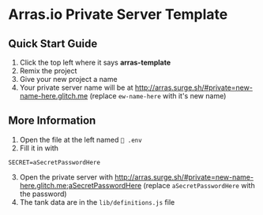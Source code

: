 # Arras.io Private Server Template

## Quick Start Guide

1. Click the top left where it says **arras-template**
2. Remix the project
3. Give your new project a name
4. Your private server name will be at <http://arras.surge.sh/#private=new-name-here.glitch.me> (replace `ew-name-here` with it's new name)

## More Information

1. Open the file at the left named `🔑 .env`
2. Fill it in with
```
SECRET=aSecretPasswordHere
```
3. Open the private server with <http://arras.surge.sh/#private=new-name-here.glitch.me;aSecretPasswordHere> (replace `aSecretPasswordHere` with the password)
4. The tank data are in the `lib/definitions.js` file